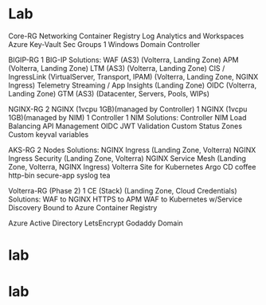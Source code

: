 Lab
===

Core-RG
    Networking
    Container Registry
    Log Analytics and Workspaces
    Azure Key-Vault
    Sec Groups
    1 Windows Domain Controller

BIGIP-RG
    1 BIG-IP
        Solutions:
            WAF (AS3) (Volterra, Landing Zone)
            APM (Volterra, Landing Zone)
            LTM (AS3) (Volterra, Landing Zone)
            CIS / IngressLink (VirtualServer, Transport, IPAM) (Volterra, Landing Zone, NGINX Ingress)
            Telemetry Streaming / App Insights (Landing Zone)
            OIDC (Volterra, Landing Zone)
            GTM (AS3) (Datacenter, Servers, Pools, WIPs)

NGINX-RG
    2 NGINX (1vcpu 1GB)(managed by Controller)
    1 NGINX (1vcpu 1GB)(managed by NIM)
    1 Controller
    1 NIM
        Solutions:
            Controller
            NIM
            Load Balancing
            API Management
            OIDC
            JWT Validation
            Custom Status Zones
            Custom keyval variables

AKS-RG
    2 Nodes
        Solutions:
            NGINX Ingress (Landing Zone, Volterra)
            NGINX Ingress Security (Landing Zone, Volterra)
            NGINX Service Mesh (Landing Zone, Volterra, NGINX Ingress)
            Volterra Site for Kubernetes
            Argo CD
            coffee
            http-bin
            secure-app
            syslog
            tea

Volterra-RG (Phase 2)
    1 CE (Stack) (Landing Zone, Cloud Credentials)
        Solutions:
            WAF to NGINX
            HTTPS to APM
            WAF to Kubernetes w/Service Discovery
            Bound to Azure Container Registry

Azure Active Directory
LetsEncrypt
Godaddy Domain
# lab
# lab
